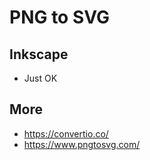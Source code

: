 # PNG to SVG

## Inkscape

* Just OK

## More

* https://convertio.co/
* https://www.pngtosvg.com/


